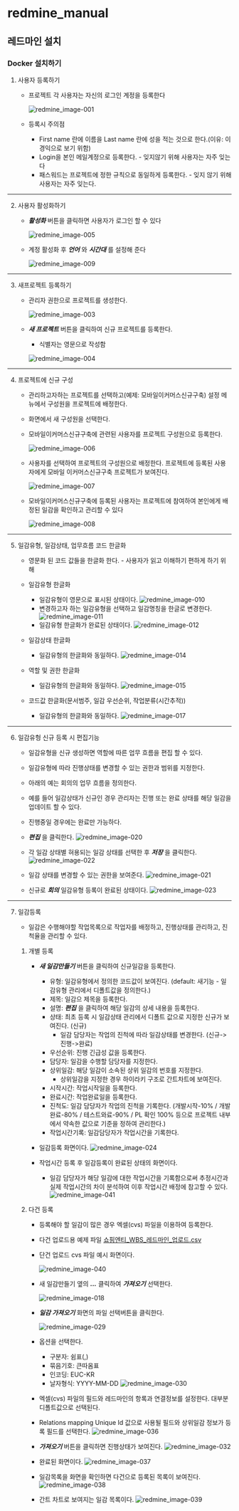 # redmine_manual


## 레드마인 설치
### Docker 설치하기
1. 사용자 등록하기
   
    *  프로젝트 각 사용자는 자신의 로그인 계정을 등록한다

        ![redmine_image-001](https://user-images.githubusercontent.com/5433728/154022850-c73e74e5-4060-4fd7-9705-9db36e320c71.png)

    * 등록시 주의점

        * First name  란에 이름을 Last name 란에 성을 적는 것으로 한다.(이유: 이 경익으로 보기 위함)
        * Login을 본인 메일계정으로 등록한다. - 잊지않기 위해 사용자는 자주 잊는다
        * 패스워드는 프로젝트에 정한 규칙으로 동일하게 등록한다. - 잊지 않기 위해 사용자는 자주 잊는다.

---
2. 사용자 활성화하기

    * **_활성화_** 버튼을 클릭하면 사용자가 로그인 할 수 있다

        ![redmine_image-005](https://user-images.githubusercontent.com/5433728/154023905-521317dc-def3-459e-9b6d-fbdb41f12f8e.png)

    * 계정 활성화 후 **_언어_** 와  **_시간대_** 를 설정해 준다

        ![redmine_image-009](https://user-images.githubusercontent.com/5433728/154029072-617f415f-c0bd-4891-9ff0-91b58c23717d.png)

---
3. 새프로젝트 등록하기

    * 관리자 권한으로 프로젝트를 생성한다. 

        ![redmine_image-003](https://user-images.githubusercontent.com/5433728/154024396-334b590c-3010-45d0-88c3-f71535f0feaf.png)

    * **_새 프로젝트_** 버튼을 클릭하여 신규 프로젝트를 등록한다.

        * 식별자는 영문으로 작성함

        ![redmine_image-004](https://user-images.githubusercontent.com/5433728/154061595-5df41063-ad06-4d36-a13a-78eff7cc8d0b.png)
---
4. 프로젝트에 신규 구성

    * 관리하고자하는 프로젝트를 선택하고(예제: 모바일이커머스신규구축) 설정 메뉴에서 구성원을 프로젝트에 배정한다.  
    * 화면에서 새 구성원을 선택한다.
    * 모바일이커머스신규구축에 관련된 사용자를 프로젝트 구성원으로 등록한다. 

        ![redmine_image-006](https://user-images.githubusercontent.com/5433728/154061602-b6cfac4d-e6e2-48ed-9e01-73b999a913f2.png)
    
    * 사용자를 선택하여 프로젝트의 구성원으로 배정한다. 프로젝트에 등록된 사용자에게 모바일 이커머스신규구축 프로젝트가 보여진다. 
   

        ![redmine_image-007](https://user-images.githubusercontent.com/5433728/154061604-337827e6-6876-43e9-af3f-d7917069af87.png)

    * 모바일이커머스신규구축에 등록된 사용자는 프로젝트에 참여하여 본인에게 배정된 일감을 확인하고 관리할 수 있다 

        ![redmine_image-008](https://user-images.githubusercontent.com/5433728/154061606-cdae5827-7e36-4347-aa93-6624f8a1f678.png)

---
5. 일감유형, 일감상태, 업무흐름 코드 한글화 

    * 영문화 된 코드 값들을 한글화 한다. - 사용자가 읽고 이해하기 편하게 하기 위해

    * 일감유형 한글화
        * 일감유형이 영문으로 표시된 상태이다.
        ![redmine_image-010](https://user-images.githubusercontent.com/5433728/154028395-d43f6898-5f67-4e7b-b791-15b0218831eb.png)
        * 변경하고자 하는 일감유형을 선택하고 일감명칭을 한글로 변경한다.
        ![redmine_image-011](https://user-images.githubusercontent.com/5433728/154028397-0861a3ff-53a7-4898-a973-a7d447791c6d.png)
        * 일감유형 한글화가 완료된 상태이다.
        ![redmine_image-012](https://user-images.githubusercontent.com/5433728/154028398-4fbde627-6a2e-4621-bed9-1fde9d091536.png)


    * 일감상태 한글화
        * 일감유형의 한글화와 동일하다.
        ![redmine_image-014](https://user-images.githubusercontent.com/5433728/154028404-7052706e-26e1-472e-8fe9-5c9f9c4ae83c.png)

    * 역할 및 권한 한글화
        * 일감유형의 한글화와 동일하다.
        ![redmine_image-015](https://user-images.githubusercontent.com/5433728/154028406-2bbd21f8-038e-44c4-8358-3f8fff51c23a.png)

    * 코드값 한글화(문서범주, 일감 우선순위, 작업분류(시간추적))
        * 일감유형의 한글화와 동일하다.
        ![redmine_image-017](https://user-images.githubusercontent.com/5433728/154028409-c746510d-7dd3-4631-be4c-e40d1ea2dc53.png)

---
6. 일감유헝 신규 등록 시 편집기능

    * 일감유형을 신규 생성하면 역할에 따른 업무 흐름을 편집 할 수 있다.
    * 일감유형에 따라 진행상태를 변경할 수 있는 권한과 범위를 지정한다. 
    * 아래의 예는 회의의 업무 흐름을 정의한다. 
    * 예를 들어 일감상태가 신규인 경우 관리자는 진행 또는 완료 상태를 해당 일감을 업데이트 할 수 있다. 
    * 진행중일 경우에는 완료만 가능하다.

    * **_편집_** 을 클릭한다. 
        ![redmine_image-020](https://user-images.githubusercontent.com/5433728/154028416-891503f1-bf3c-4e79-9718-c7f370e6738a.png)

    *  각 일감 상태별 혀용되는 일감 상태를 선택한 후 **_저장_** 을 클릭한다. 
        ![redmine_image-022](https://user-images.githubusercontent.com/5433728/154028423-1f7248e2-857a-4ddf-8a66-3847ba652754.png)


    * 일감 상태를 변경할 수 있는 권한을 보여준다.
        ![redmine_image-021](https://user-images.githubusercontent.com/5433728/154028420-48f0ce11-58e7-4f6b-9044-2cb265d07d5a.png)

    * 신규로 **_회의_** 일감유형 등록이 완료된 상태이다.
        ![redmine_image-023](https://user-images.githubusercontent.com/5433728/154028425-3a1d8e08-d011-40e1-b48d-b0bf42c27513.png)

---
7. 일감등록 
    * 일감은 수행해야할 작업목록으로 작업자를 배정하고, 진행상태를 관리하고, 진척율을 관리할 수 있다.

    1. 개별 등록
        * **_새 일감만들기_** 버튼을 클릭하여 신규일감을 등록한다. 
            * 유형: 일감유형에서 정의한 코드값이 보여진다. (default: 새기능 - 일감유형 관리에서 디폴트값을 정의한다.)
            * 제목: 일감으 제목을 등록한다.
            * 설명: **_편집_** 을 클릭하여 해당 일감의 상세 내용을 등록한다.
            * 상태: 최초 등록 시 일감상태 관리에서 디폴트 값으로 지정한 신규가 보여진다. (신규) 
                * 일감 담당자는 작업의 진척에 따라 일감상태를 변경한다. (신규->진행->완료)
            * 우선순위: 진행 긴급성 값을 등록한다. 
            * 담당자: 일감을 수행할 담당자를 지정한다.
            * 상위일감: 해당 일감이 소속된 상위 일감의 번호를 지정한다. 
                * 상위일감을 지정한 경우 하이라키 구조로 간트차트에 보여진다. 
            * 시작시간: 작업시작일을 등록한다. 
            * 완료시간: 작업완료일을 등록한다. 
            * 진척도: 일감 담당자가 작업의 진척을 기록한다. (개발시작-10% / 개발완료-80% / 테스트와료-90% / PL 확인 100% 등으로 프로젝트 내부에서 약속한 값으로 기준을 정하여 관리한다.)
            * 작업시간기록: 일감담당자가 작업시간을 기록한다.

        * 일감등록 화면이다. 
            ![redmine_image-024](https://user-images.githubusercontent.com/5433728/154028428-0bef0591-ba22-42a6-9b66-0b56eea62565.png)  
        * 작업시간 등록 후 일감등록이 완료된 상태의 화면이다.
            * 일감 담당자가 해당 일감에 대한 작업시간을 기록함으로써 추정시간과 실제 작업시간의 차이 분석하여 이후 작업시간 배정에 참고할 수 있다. 
            ![redmine_image-041](https://user-images.githubusercontent.com/5433728/154053981-33be8d86-5b0d-4af1-81cc-b65692a81448.png)
    

    2. 다건 등록 
        * 등록해야 할 일감이 많은 경우 엑셀(cvs) 파일을 이용하여 등록한다. 
        * 다건 업로드용 예제 파일
            [쇼핑엔티_WBS_레드마인_업로드.csv](https://github.com/roadseeker/redmine_manual/files/8068922/redmine_upload_wbs_example.csv)

        * 단건 업로드 cvs 파일 예시 화면이다.

            ![redmine_image-040](https://user-images.githubusercontent.com/5433728/154028475-248ad74e-655a-495f-8224-42ce08b20302.png)

        * 새 일감만들기 옆의  **_..._** 클릭하여 **_가져오기_** 선택한다.

            ![redmine_image-018](https://user-images.githubusercontent.com/5433728/154028411-e01b472c-1600-43f5-a925-3ef08fb689a4.png)

        * **_일감 가져오기_** 화면의 파일 선택버튼을 클릭한다.  

            ![redmine_image-029](https://user-images.githubusercontent.com/5433728/154028443-79ec2bf7-89c0-4720-9cb2-25b3ddb9530a.png)

        * 옵션을 선택한다. 
            * 구분자: 쉼표(,)
            * 묶음기호: 큰따옴표
            * 인코딩: EUC-KR
            * 날자형식: YYYY-MM-DD
            ![redmine_image-030](https://user-images.githubusercontent.com/5433728/154028445-6f2775b2-b1b5-49bb-9b7e-fcae01e5edb3.png)
        * 엑셀(cvs) 파일의 필드와 레드마인의 항록과 연결정보를 설정한다. 대부분 디폴트값으로 선택된다.
        * Relations mapping Unique Id 값으로 사용될 필드와 상위일감 정보가 등록 필드를 선택한다. 
            ![redmine_image-036](https://user-images.githubusercontent.com/5433728/154028460-c0f5cb34-2223-4002-9ffd-af3683b0507b.png) 
        * **_가져오기_** 버튼을 클릭하면 진행상태가 보여진다. 
            ![redmine_image-032](https://user-images.githubusercontent.com/5433728/154028448-7832e318-b27f-4566-a415-a34502a5ec38.png) 
        * 완료된 화면이다. 
            ![redmine_image-037](https://user-images.githubusercontent.com/5433728/154028465-2fc8a9de-0e94-4a2e-a1fd-822e9bcecc10.png)
        * 일감목록을 화면을 확인하면 다건으로 등록된 목록이 보여진다. 
            ![redmine_image-038](https://user-images.githubusercontent.com/5433728/154028470-8bbd716c-02b9-4c82-ae9d-badb39099646.png)
        * 간트 차트로 보여지는 일감 목록이다. 
            ![redmine_image-039](https://user-images.githubusercontent.com/5433728/154028473-a413426e-b39a-4c49-a795-d3039c0199d9.png)